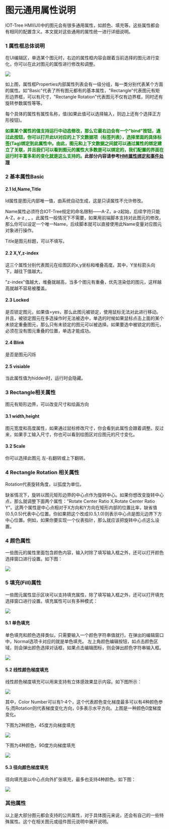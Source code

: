 图元通用属性说明
==


IOT-Tree HMI(UI)中的图元会有很多通用属性，如颜色、填充等。这些属性都会有相同的配置含义。本文就对这些通用的属性统一进行详细说明。



### 1 属性框总体说明


在UI编辑区，单选某个图元时，右边的属性框内容会跟着当前选择的图元进行变化，你可以在此对图元的属性进行修改和调整。



<img src="../img/hmi/h011.png">


如上图，属性框Properties内部属性列表会有一级分组，每一类分别代表某个方面的属性。如"Basic"代表了所有图元都有的基本属性，"Rectangle"代表图元有矩形边界框，可以有尺寸，"Rectangle Rotation"代表图元不仅有边界框，同时还有旋转参数属性等等。

每个具体的属性有属性名称，值(如果此值可以选择输入，则边上还有个选择正方形按钮)。




**<font color=green>如果某个属性的值支持运行中动态修改，那么它最右边会有一个"bind"按钮，通过此按钮，你可以打开此UI对应的上下文数据项（标签列表），选择里面的具体标签(Tag)绑定到此属性中。由此，图元和上下文数据之间就可以通过属性的绑定建立了关联，并且我们可以看到图元的属性大多数是可以绑定的，我们配置的界面在运行时丰富多彩的变化就是这么支持的。</font>此部分内容请参考[HMI属性绑定和事件处理][hmi_bind_evt]**



[hmi_bind_evt]:./hmi_bind_evt.md

### 2 基本属性Basic

#### 2.1 Id,Name,Title


Id属性是图元内部唯一值，由系统自动生成，这是只读属性不允许修改。

Name属性必须符合IOT-Tree规定的命名限制——A-Z，a-z起始，后续字符只能A-Z，a-z , _ 。此属性一般情况下不需要，如果用前端脚本支持对此图元的修改，那么你可以设定一个唯一Name，后续脚本就可以直接使用此Name变量对应图元对象进行操作。

Title是图元标题，可以不填写。



#### 2.2 X,Y,z-index


这三个属性分别代表图元在绘图区的x,y坐标和堆叠高度。其中，Y坐标箭头向下，越往下值越大。

"z-index"值越大，堆叠就越高，当多个图元有重叠，优先渲染低的图元，这样越高就越不容易被覆盖。



#### 2.3 Locked


是否锁定图元，如果值=yes，那么此图元被锁定，使用鼠标无法对此进行移动。并且，被锁定图元在多选操作时无法被选中，单选的时候如果鼠标点击上面的某个未锁定重叠图元，那么只有未锁定的图元可以被选择。如果要选中被锁定的图元，必须在没有图元重叠的位置，单选才能成功。



#### 2.4 Blink

是否是图元闪烁

#### 2.5 visiable

当此属性值为hidden时，运行时会隐藏。

### 3 Rectangle相关属性

图元有矩形边界，可以改变尺寸和绘画方向

#### 3.1 width,height


图元宽度和高度属性，如果通过鼠标修改尺寸，你会看到此属性会跟着调整。反过来，如果手工输入尺寸，你也可以看到绘图区对应图元的尺寸变化。



#### 3.2 Scale

你可以选择此图元 左-右翻转或上下翻转。

### 4 Rectangle Rotation 相关属性


Rotation代表旋转角度，以弧度为单位。

缺省情况下，旋转以图元矩形边界的中心点作为旋转中心。如果你想改变旋转中心点，那么就调整下面两个属性："Rotate Center Ratio X,Rotate Center Ratio Y"。这两个属性是中心点相对于X方向和Y方向在矩形内部的位置比率，缺省值(0.5,0.5)代表中心位置。你如果把这个改成(0.5,1.0)则表示中心点是图元边界下方中心位置。例如，如果你要实现一个仪表指针，那么就应该把旋转中心点这么设置。



### 4 颜色属性


一些图元的属性里面包含颜色内容，输入时除了填写输入框之外，还可以打开颜色选择窗口进行设置。如下图：



<img src="../img/hmi/h027.png">

### 5 填充(Fill)属性

一些图元属性显示区块可以支持填充属性，除了填写输入框之外，还可以打开填充选择窗口进行设置。填充属性可以有多种模式：



<img src="../img/hmi/h028.png">

#### 5.1 单色填充


单色填充和颜色选择类似，只需要输入一个颜色字符串值就行。在弹出的编辑窗口中，Normal选项卡对应的就是单色填充。
左上角颜色编辑按钮，如点击颜色区域，则会弹出颜色选择对话框，如果点击编辑图标，则会弹出颜色字符串输入框。



<img src="../img/hmi/h029.png">

#### 5.2 线性颜色梯度填充


线性颜色梯度填充可以用来支持有立体感效果显示内容。如下图所示：



<img src="../img/hmi/h030.png">


其中，Color Number可以有1-4个，这个代表颜色变化梯度最多可以有4种颜色参与;而Rotation则代表梯度变化方向，0多表示水平方向。上图是一种颜色0度梯度变化。

下图为2种颜色，45度方向梯度填充



<img src="../img/hmi/h031.png">

下图为4种颜色，90度方向梯度填充

<img src="../img/hmi/h032.png">

#### 5.3 径向颜色梯度填充


径向填充是以中心点向外扩张填充，最多也支持4种颜色。如下图：



<img src="../img/hmi/h033.png">

### 其他属性


以上是大部分图元都会支持的公共属性，对于具体图元来说，还会有自己的一些特殊属性。这个在相关图元或组件图元说明中展开说明。



